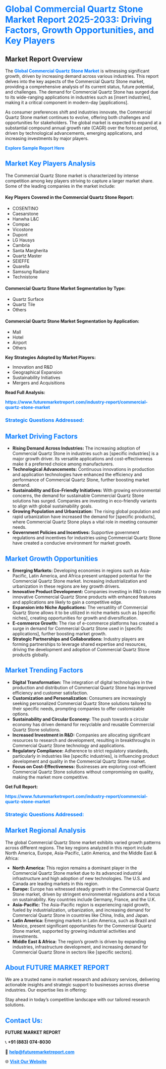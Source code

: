 <h1 style="color: #007BFF;">Global Commercial Quartz Stone Market Report 2025-2033: Driving Factors, Growth Opportunities, and Key Players</h1>

<section id="overview">
<h2>Market Report Overview</h2>
<p>The <a href="https://www.futuremarketreport.com/industry-report/commercial-quartz-stone-market" style="color: #007BFF; text-decoration: none;"><strong>Global Commercial Quartz Stone Market</strong></a> is witnessing significant growth, driven by increasing demand across various industries. This report delves into the key aspects of the Commercial Quartz Stone market, providing a comprehensive analysis of its current status, future potential, and challenges. The demand for Commercial Quartz Stone has surged due to its wide-ranging applications in industries such as [insert industries], making it a critical component in modern-day [applications].</p>
<p>As consumer preferences shift and industries innovate, the Commercial Quartz Stone market continues to evolve, offering both challenges and opportunities for stakeholders. The global market is expected to expand at a substantial compound annual growth rate (CAGR) over the forecast period, driven by technological advancements, emerging applications, and increasing investments by major players.</p>
</section>

<section id="overview">
<p><a href="https://www.futuremarketreport.com/request-sample/reportId=55351" style="color: #007BFF; text-decoration: none;"><strong>Explore Sample Report Here</strong></a></p>
</section>

<section id="key-players">
<h2 style="color: #007BFF;">Market Key Players Analysis</h2>
<p>The Commercial Quartz Stone market is characterized by intense competition among key players striving to capture a larger market share. Some of the leading companies in the market include:</p>
<h4>Key Players Covered in the Commercial Quartz Stone Report:</h4>
<ul><li>COSENTINO</li><li>Caesarstone</li><li>Hanwha L&amp;C</li><li>Compac</li><li>Vicostone</li><li>Dupont</li><li>LG Hausys</li><li>Cambria</li><li>Santa Margherita</li><li>Quartz Master</li><li>SEIEFFE</li><li>Quarella</li><li>Samsung Radianz</li><li>Technistone</li></ul>
<h4>Commercial Quartz Stone Market Segmentation by Type:</h4>
<ul><li>Quartz Surface</li><li>Quartz Tile</li><li>Others</li></ul>

<h4>Commercial Quartz Stone Market Segmentation by Application:</h4>
<ul><li>Mall</li><li>Hotel</li><li>Airport</li><li>Others</li></ul>
<p><strong>Key Strategies Adopted by Market Players:</strong></p>
<ul>
<li>Innovation and R&D</li>
<li>Geographical Expansion</li>
<li>Sustainability Initiatives</li>
<li>Mergers and Acquisitions</li>
</ul>
</section>

<section>
<p><strong>Read Full Analysis: </strong></p><a href="https://www.futuremarketreport.com/industry-report/commercial-quartz-stone-market" style="color: #007BFF; text-decoration: none;"><strong>https://www.futuremarketreport.com/industry-report/commercial-quartz-stone-market</strong></a>
<h3 style="color: #007BFF;">Strategic Questions Addressed:</h3>
</section>

<section id="driving-factors">
<h2 style="color: #007BFF;">Market Driving Factors</h2>
<ul>
<li><strong>Rising Demand Across Industries:</strong> The increasing adoption of Commercial Quartz Stone in industries such as [specific industries] is a major growth driver. Its versatile applications and cost-effectiveness make it a preferred choice among manufacturers.</li>
<li><strong>Technological Advancements:</strong> Continuous innovations in production and application technologies have enhanced the efficiency and performance of Commercial Quartz Stone, further boosting market demand.</li>
<li><strong>Sustainability and Eco-Friendly Initiatives:</strong> With growing environmental concerns, the demand for sustainable Commercial Quartz Stone solutions has surged. Companies are investing in eco-friendly variants to align with global sustainability goals.</li>
<li><strong>Growing Population and Urbanization:</strong> The rising global population and rapid urbanization have increased the demand for [specific products], where Commercial Quartz Stone plays a vital role in meeting consumer needs.</li>
<li><strong>Government Policies and Incentives:</strong> Supportive government regulations and incentives for industries using Commercial Quartz Stone have created a conducive environment for market growth.</li>
</ul>
</section>

<section id="growth-opportunities">
<h2 style="color: #007BFF;">Market Growth Opportunities</h2>
<ul>
<li><strong>Emerging Markets:</strong> Developing economies in regions such as Asia-Pacific, Latin America, and Africa present untapped potential for the Commercial Quartz Stone market. Increasing industrialization and urbanization in these regions are key growth drivers.</li>
<li><strong>Innovative Product Development:</strong> Companies investing in R&D to create innovative Commercial Quartz Stone products with enhanced features and applications are likely to gain a competitive edge.</li>
<li><strong>Expansion into Niche Applications:</strong> The versatility of Commercial Quartz Stone allows it to be utilized in niche markets such as [specific niches], creating opportunities for growth and diversification.</li>
<li><strong>E-commerce Growth:</strong> The rise of e-commerce platforms has created a surge in demand for Commercial Quartz Stone used in [specific applications], further boosting market growth.</li>
<li><strong>Strategic Partnerships and Collaborations:</strong> Industry players are forming partnerships to leverage shared expertise and resources, driving the development and adoption of Commercial Quartz Stone products globally.</li>
</ul>
</section>

<section id="trending-factors">
<h2 style="color: #007BFF;">Market Trending Factors</h2>
<ul>
<li><strong>Digital Transformation:</strong> The integration of digital technologies in the production and distribution of Commercial Quartz Stone has improved efficiency and customer satisfaction.</li>
<li><strong>Customization and Personalization:</strong> Consumers are increasingly seeking personalized Commercial Quartz Stone solutions tailored to their specific needs, prompting companies to offer customizable options.</li>
<li><strong>Sustainability and Circular Economy:</strong> The push towards a circular economy has driven demand for recyclable and reusable Commercial Quartz Stone solutions.</li>
<li><strong>Increased Investment in R&D:</strong> Companies are allocating significant resources to research and development, resulting in breakthroughs in Commercial Quartz Stone technology and applications.</li>
<li><strong>Regulatory Compliance:</strong> Adherence to strict regulatory standards, particularly in industries like [specific industries], is influencing product development and quality in the Commercial Quartz Stone market.</li>
<li><strong>Focus on Cost-Effectiveness:</strong> Businesses are exploring cost-efficient Commercial Quartz Stone solutions without compromising on quality, making the market more competitive.</li>
</ul>
</section>

<section>
<p><strong>Get Full Report: </strong></p><a href="https://www.futuremarketreport.com/industry-report/commercial-quartz-stone-market" style="color: #007BFF; text-decoration: none;"><strong>https://www.futuremarketreport.com/industry-report/commercial-quartz-stone-market</strong></a>
<h3 style="color: #007BFF;">Strategic Questions Addressed:</h3>
</section>


<section id="regional-analysis">
<h2 style="color: #007BFF;">Market Regional Analysis</h2>
<p>The global Commercial Quartz Stone market exhibits varied growth patterns across different regions. The key regions analyzed in this report include North America, Europe, Asia-Pacific, Latin America, and the Middle East & Africa:</p>
<ul>
<li><strong>North America:</strong> This region remains a dominant player in the Commercial Quartz Stone market due to its advanced industrial infrastructure and high adoption of new technologies. The U.S. and Canada are leading markets in this region.</li>
<li><strong>Europe:</strong> Europe has witnessed steady growth in the Commercial Quartz Stone market, driven by stringent environmental regulations and a focus on sustainability. Key countries include Germany, France, and the U.K.</li>
<li><strong>Asia-Pacific:</strong> The Asia-Pacific region is experiencing rapid growth, fueled by industrialization, urbanization, and increasing demand for Commercial Quartz Stone in countries like China, India, and Japan.</li>
<li><strong>Latin America:</strong> Emerging markets in Latin America, such as Brazil and Mexico, present significant opportunities for the Commercial Quartz Stone market, supported by growing industrial activities and investments.</li>
<li><strong>Middle East & Africa:</strong> The region’s growth is driven by expanding industries, infrastructure development, and increasing demand for Commercial Quartz Stone in sectors like [specific sectors].</li>
</ul>
</section>

<footer>
<h2 style="color: #007BFF;">About FUTURE MARKET REPORT</h2>
<p>We are a trusted name in market research and advisory services, delivering actionable insights and strategic support to businesses across diverse industries. Our expertise lies in offering:</p>

<p>Stay ahead in today’s competitive landscape with our tailored research solutions.</p>

<h2 style="color: #007BFF;">Contact Us:</h2>
<p><strong>FUTURE MARKET REPORT</strong></p>
<p>📞 <strong>+91 (883) 074-8030</strong></p>
<p>📧 <strong><a href="mailto:help@futuremarketreport.com" style="color: #007BFF;">help@futuremarketreport.com</a></strong></p>
<p>🌐 <strong><a href="https://www.futuremarketreport.com/" style="color: #007BFF;">Visit Our Website</a></strong></p>
</footer>